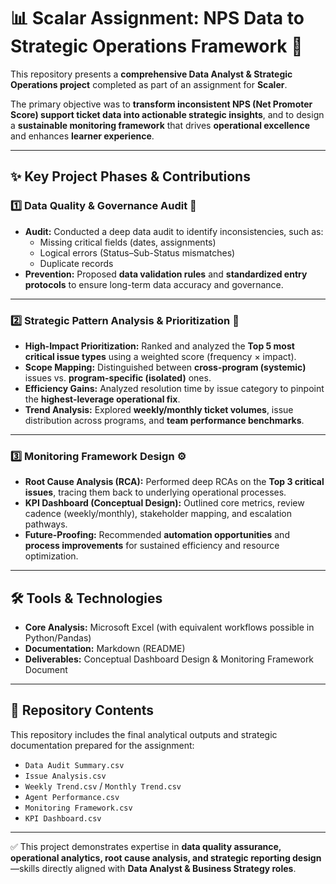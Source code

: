 # 📊 Scalar Assignment: NPS Data to Strategic Operations Framework 🎯  

This repository presents a **comprehensive Data Analyst & Strategic Operations project** completed as part of an assignment for **Scaler**.  

The primary objective was to **transform inconsistent NPS (Net Promoter Score) support ticket data into actionable strategic insights**, and to design a **sustainable monitoring framework** that drives **operational excellence** and enhances **learner experience**.  

---

## ✨ Key Project Phases & Contributions  

### 1️⃣ Data Quality & Governance Audit 🧹  
- **Audit:** Conducted a deep data audit to identify inconsistencies, such as:  
  - Missing critical fields (dates, assignments)  
  - Logical errors (Status–Sub-Status mismatches)  
  - Duplicate records  
- **Prevention:** Proposed **data validation rules** and **standardized entry protocols** to ensure long-term data accuracy and governance.  

---

### 2️⃣ Strategic Pattern Analysis & Prioritization 🧠  
- **High-Impact Prioritization:** Ranked and analyzed the **Top 5 most critical issue types** using a weighted score (frequency × impact).  
- **Scope Mapping:** Distinguished between **cross-program (systemic)** issues vs. **program-specific (isolated)** ones.  
- **Efficiency Gains:** Analyzed resolution time by issue category to pinpoint the **highest-leverage operational fix**.  
- **Trend Analysis:** Explored **weekly/monthly ticket volumes**, issue distribution across programs, and **team performance benchmarks**.  

---

### 3️⃣ Monitoring Framework Design ⚙️  
- **Root Cause Analysis (RCA):** Performed deep RCAs on the **Top 3 critical issues**, tracing them back to underlying operational processes.  
- **KPI Dashboard (Conceptual Design):** Outlined core metrics, review cadence (weekly/monthly), stakeholder mapping, and escalation pathways.  
- **Future-Proofing:** Recommended **automation opportunities** and **process improvements** for sustained efficiency and resource optimization.  

---

## 🛠️ Tools & Technologies  
- **Core Analysis:** Microsoft Excel (with equivalent workflows possible in Python/Pandas)  
- **Documentation:** Markdown (README)  
- **Deliverables:** Conceptual Dashboard Design & Monitoring Framework Document  

---

## 📂 Repository Contents  
This repository includes the final analytical outputs and strategic documentation prepared for the assignment:  

- `Data Audit Summary.csv`  
- `Issue Analysis.csv`  
- `Weekly Trend.csv` / `Monthly Trend.csv`  
- `Agent Performance.csv`  
- `Monitoring Framework.csv`  
- `KPI Dashboard.csv`  

---

✅ This project demonstrates expertise in **data quality assurance, operational analytics, root cause analysis, and strategic reporting design**—skills directly aligned with **Data Analyst & Business Strategy roles**.  
